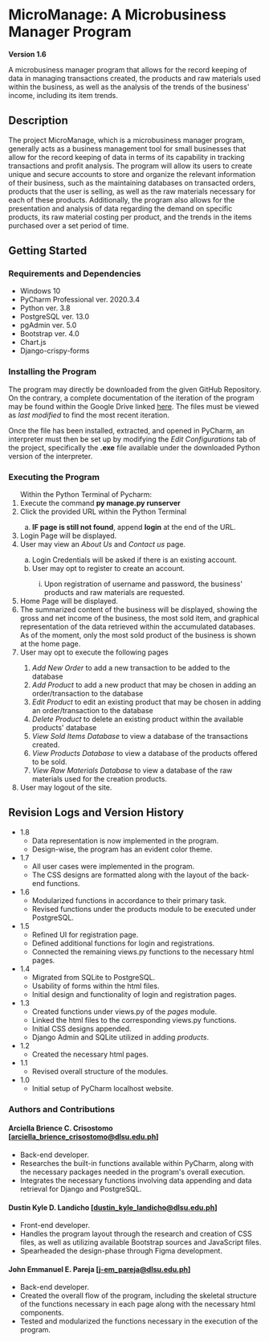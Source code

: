 # MicroManage: A Microbusiness Manager Program

**Version 1.6**

A microbusiness manager program that allows for the record keeping of data in managing transactions created, the products and raw materials used within the business, as well as the analysis of the trends of the business' income, including its item trends.

## Description

The project MicroManage, which is a microbusiness manager program, generally acts as a business management tool for small businesses that allow for the record keeping of data in terms of its capability in tracking transactions and profit analysis. The program will allow its users to create unique and secure accounts to store and organize the relevant information of their business, such as the maintaining databases on transacted orders, products that the user is selling, as well as the raw materials necessary for each of these products. Additionally, the program also allows for the presentation and analysis of data regarding the demand on specific products, its raw material costing per product, and the trends in the items purchased over a set period of time.

## Getting Started

### Requirements and Dependencies
<ul>
  <li>Windows 10</li>
  <li>PyCharm Professional ver. 2020.3.4</li>
  <li>Python ver. 3.8</li>
  <li>PostgreSQL ver. 13.0</li>
  <li>pgAdmin ver. 5.0</li>
  <li>Bootstrap ver. 4.0</li>
  <li>Chart.js</li>
  <li>Django-crispy-forms</li>
</ul>

### Installing the Program

The program may directly be downloaded from the given GitHub Repository. On the contrary, a complete documentation of the iteration of the program may be found within the Google Drive linked <a href="https://drive.google.com/drive/folders/1-Cq-PJED2ZSbCDUUvhU7sbSt85TM4_Wq">here</a>. The files must be viewed as <i>last modified</i> to find the most recent iteration.

Once the file has been installed, extracted, and opened in PyCharm, an interpreter must then be set up by modifying the <i>Edit Configurations</i> tab of the project, specifically the <b>.exe</b> file available under the downloaded Python version of the interpreter. 

### Executing the Program

<ol>
  Within the Python Terminal of Pycharm:
  <li>Execute the command <b>py manage.py runserver</b></li>
  <li>Click the provided URL within the Python Terminal</li>
  <ol type='a'>
    <li><b>IF page is still not found</b>, append <b>login</b> at the end of the URL.</li>
  </ol>
  <li>Login Page will be displayed.</li>
  <li>User may view an <i>About Us</i> and <i>Contact us</i> page.</li>
  <ol type='a'>
    <li>Login Credentials will be asked if there is an existing account.</li>
    <li>User may opt to register to create an account.</li>
    <ol type='i'>
      <li>Upon registration of username and password, the business' products and raw materials are requested.</li>
    </ol>
  </ol>
  <li>Home Page will be displayed.</li>
  <li>The summarized content of the business will be displayed, showing the gross and net income of the business, the most sold item, and graphical representation of the data retrieved within the accumulated databases. As of the moment, only the most sold product of the business is shown at the home page.
  <li>User may opt to execute the following pages</li>
    <ol>
      <li><i>Add New Order</i> to add a new transaction to be added to the database</li>
      <li><i>Add Product</i> to add a new product that may be chosen in adding an order/transaction to the database</li>
      <li><i>Edit Product</i> to edit an existing product that may be chosen in adding an order/transaction to the database</li>
      <li><i>Delete Product</i> to delete an existing product within the available products' database</li>
      <li><i>View Sold Items Database</i> to view a database of the transactions created.</li>
      <li><i>View Products Database</i> to view a database of the products offered to be sold.</li>
      <li><i>View Raw Materials Database</i> to view a database of the raw materials used for the creation products.</li>
    </ol>
  <li>User may logout of the site.</li>
</ol>
  
  ## Revision Logs and Version History
  
  * 1.8
    * Data representation is now implemented in the program.
    * Design-wise, the program has an evident color theme.
  * 1.7
    * All user cases were implemented in the program.
    * The CSS designs are formatted along with the layout of the back-end functions.
  * 1.6
    * Modularized functions in accordance to their primary task.
    * Revised functions under the products module to be executed under PostgreSQL.
  * 1.5
    * Refined UI for registration page.
    * Defined additional functions for login and registrations.
    * Connected the remaining views.py functions to the necessary html pages.
  * 1.4
    * Migrated from SQLite to PostgreSQL.
    * Usability of forms within the html files.
    * Initial design and functionality of login and registration pages.
  * 1.3
    * Created functions under views.py of the <i>pages</i> module.
    * Linked the html files to the corresponding views.py functions.
    * Initial CSS designs appended.
    * Django Admin and SQLite utilized in adding <i>products</i>.
  * 1.2
    * Created the necessary html pages.
  * 1.1
    * Revised overall structure of the modules.
  * 1.0
    * Initial setup of PyCharm localhost website.

### Authors and Contributions

#### Arciella Brience C. Crisostomo [arciella_brience_crisostomo@dlsu.edu.ph]
* Back-end developer.
* Researches the built-in functions available within PyCharm, along with the necessary packages needed in the program's overall execution.
* Integrates the necessary functions involving data appending and data retrieval for Django and PostgreSQL.

#### Dustin Kyle D. Landicho [dustin_kyle_landicho@dlsu.edu.ph]
* Front-end developer.
* Handles the program layout through the research and creation of CSS files, as well as utilizing available Bootstrap sources and JavaScript files.
* Spearheaded the design-phase through Figma development. 
  
#### John Emmanuel E. Pareja [j-em_pareja@dlsu.edu.ph]
* Back-end developer.
* Created the overall flow of the program, including the skeletal structure of the functions necessary in each page along with the necessary html components.
* Tested and modularized the functions necessary in the execution of the program.

